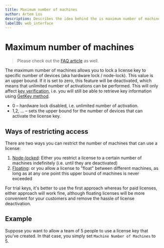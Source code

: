 ```yaml
---
title: Maximum number of machines
author: Artem Los
description: Describes the idea behind the is maximum number of machines parameter, when creating new products.
labelID: web_interface
---
```


# Maximum number of machines

> Please check out the [FAQ article](/faq/index#maximum-number-of-machines) as well.

The maximum number of machines allows you to lock a license key to specific number of devices (aka hardware lock / node-lock). This value is an upper bound. If it is set to zero, this feature will be deactivated, which means that unlimited number of activations can be performed. This will only affect [key verification](https://help.cryptolens.io/examples/key-verification), i.e. you will still be able to retrieve key information using [GetKey method](https://app.cryptolens.io/docs/api/v3/GetKey).

* 0 – hardware lock disabled, i.e. unlimited number of activation.
* 1,2, ... – sets the upper bound for the number of devices that can activate the license key.

## Ways of restricting access
There are two ways you can restrict the number of machines that can use a license:
1. [Node-locked](/license-models/node-locked): Either you restrict a license to a certain number of machines indefinitely (i.e. until they are deactivated)
2. [Floating](/license-models/floating): or you allow a license to "float" between different machines, as long as at any one point this upper bound of machines is never exceeded

For trial keys, it's better to use the first approach whereas for paid licenses, either approach will work fine, although floating licenses will be more convenient for your customers and remove the hassle of license deactivation.

## Example
Suppose you want to allow a team of 5 people to use a license key that you’ve created. In that case, you simply set `Machine Number of Machines` to 5.